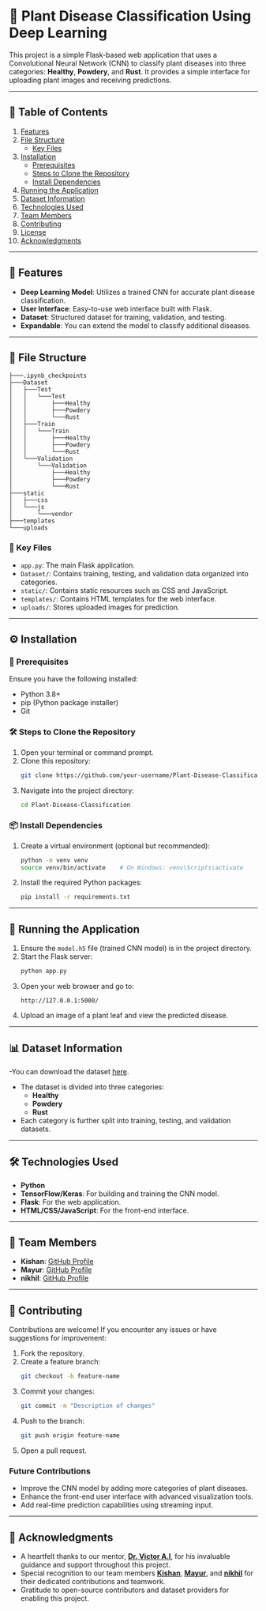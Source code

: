 # 🌱 Plant Disease Classification Using Deep Learning

This project is a simple Flask-based web application that uses a Convolutional Neural Network (CNN) to classify plant diseases into three categories: **Healthy**, **Powdery**, and **Rust**. It provides a simple interface for uploading plant images and receiving predictions.

---

## 📑 Table of Contents

1. [Features](#features)
2. [File Structure](#file-structure)
   - [Key Files](#key-files)
3. [Installation](#installation)
   - [Prerequisites](#prerequisites)
   - [Steps to Clone the Repository](#steps-to-clone-the-repository)
   - [Install Dependencies](#install-dependencies)
4. [Running the Application](#running-the-application)
5. [Dataset Information](#dataset-information)
6. [Technologies Used](#technologies-used)
7. [Team Members](#team-members)
8. [Contributing](#contributing)
9. [License](#license)
10. [Acknowledgments](#acknowledgments)

---

## 🌟 Features

- **Deep Learning Model**: Utilizes a trained CNN for accurate plant disease classification.
- **User Interface**: Easy-to-use web interface built with Flask.
- **Dataset**: Structured dataset for training, validation, and testing.
- **Expandable**: You can extend the model to classify additional diseases.

---

## 📂 File Structure

```
├───.ipynb_checkpoints
├───Dataset
│   ├───Test
│   │   └───Test
│   │       ├───Healthy
│   │       ├───Powdery
│   │       └───Rust
│   ├───Train
│   │   └───Train
│   │       ├───Healthy
│   │       ├───Powdery
│   │       └───Rust
│   └───Validation
│       └───Validation
│           ├───Healthy
│           ├───Powdery
│           └───Rust
├───static
│   ├───css
│   └───js
│       └───vendor
├───templates
└───uploads
```

### 📁 Key Files

- `app.py`: The main Flask application.
- `Dataset/`: Contains training, testing, and validation data organized into categories.
- `static/`: Contains static resources such as CSS and JavaScript.
- `templates/`: Contains HTML templates for the web interface.
- `uploads/`: Stores uploaded images for prediction.

---

## ⚙️ Installation

### 🧾 Prerequisites

Ensure you have the following installed:
- Python 3.8+
- pip (Python package installer)
- Git

### 🛠️ Steps to Clone the Repository

1. Open your terminal or command prompt.
2. Clone this repository:
   ```bash
   git clone https://github.com/your-username/Plant-Disease-Classification.git
   ```
3. Navigate into the project directory:
   ```bash
   cd Plant-Disease-Classification
   ```

### 📦 Install Dependencies

1. Create a virtual environment (optional but recommended):
   ```bash
   python -m venv venv
   source venv/bin/activate    # On Windows: venv\Scripts\activate
   ```
2. Install the required Python packages:
   ```bash
   pip install -r requirements.txt
   ```

---

## 🚀 Running the Application

1. Ensure the `model.h5` file (trained CNN model) is in the project directory.
2. Start the Flask server:
   ```bash
   python app.py
   ```
3. Open your web browser and go to:
   ```
   http://127.0.0.1:5000/
   ```
4. Upload an image of a plant leaf and view the predicted disease.

---

## 📊 Dataset Information
-You can download the dataset <a href="https://www.kaggle.com/datasets/rashikrahmanpritom/plant-disease-recognition-dataset/data">here</a>.
- The dataset is divided into three categories:
  - **Healthy**
  - **Powdery**
  - **Rust**
- Each category is further split into training, testing, and validation datasets.

---

## 🛠️ Technologies Used

- **Python**
- **TensorFlow/Keras**: For building and training the CNN model.
- **Flask**: For the web application.
- **HTML/CSS/JavaScript**: For the front-end interface.

---

## 👥 Team Members

- **Kishan**: [GitHub Profile](https://github.com/km1000101)
- **Mayur**: [GitHub Profile](https://github.com/Mayurx75)
- **nikhil**: [GitHub Profile](https://github.com/nikfury27)

---

## 🤝 Contributing

Contributions are welcome! If you encounter any issues or have suggestions for improvement:

1. Fork the repository.
2. Create a feature branch:
   ```bash
   git checkout -b feature-name
   ```
3. Commit your changes:
   ```bash
   git commit -m "Description of changes"
   ```
4. Push to the branch:
   ```bash
   git push origin feature-name
   ```
5. Open a pull request.

### Future Contributions
- Improve the CNN model by adding more categories of plant diseases.
- Enhance the front-end user interface with advanced visualization tools.
- Add real-time prediction capabilities using streaming input.

---

## 🙏 Acknowledgments

- A heartfelt thanks to our mentor, [**Dr. Victor A.I**](https://github.com/Victor-Ikechukwu), for his invaluable guidance and support throughout this project.
- Special recognition to our team members [**Kishan**](https://github.com/km1000101), [**Mayur**](https://github.com/Mayurx75), and [**nikhil**](https://github.com/nikfury27) for their dedicated contributions and teamwork.
- Gratitude to open-source contributors and dataset providers for enabling this project.

